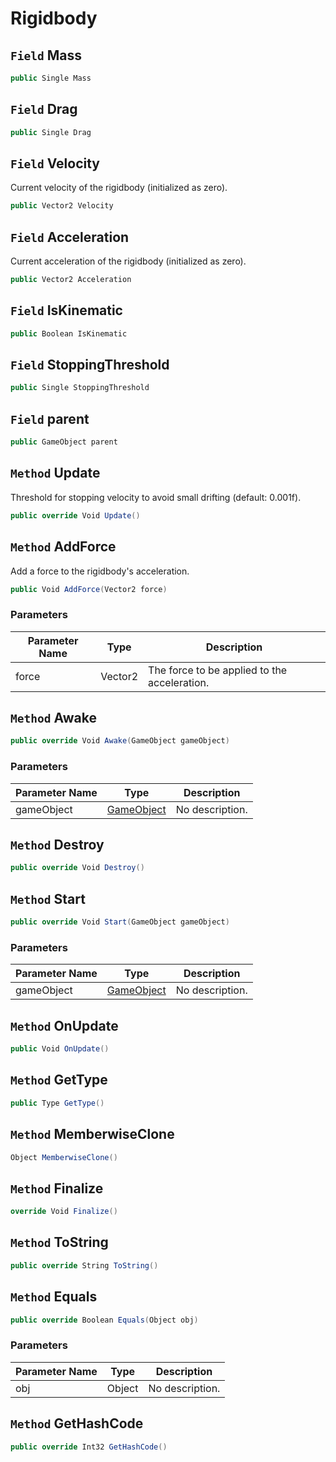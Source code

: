 # Rigidbody

## `Field` Mass

```csharp
public Single Mass
```


## `Field` Drag

```csharp
public Single Drag
```


## `Field` Velocity
Current velocity of the rigidbody (initialized as zero).
```csharp
public Vector2 Velocity
```


## `Field` Acceleration
Current acceleration of the rigidbody (initialized as zero).
```csharp
public Vector2 Acceleration
```


## `Field` IsKinematic

```csharp
public Boolean IsKinematic
```


## `Field` StoppingThreshold

```csharp
public Single StoppingThreshold
```


## `Field` parent

```csharp
public GameObject parent
```


## `Method` Update
Threshold for stopping velocity to avoid small drifting (default: 0.001f).
```csharp
public override Void Update()
```


## `Method` AddForce
Add a force to the rigidbody's acceleration.
```csharp
public Void AddForce(Vector2 force)
```
### Parameters

| Parameter Name | Type | Description |
| --------- | --------- | --------- |
| force | Vector2 | The force to be applied to the acceleration. |


## `Method` Awake

```csharp
public override Void Awake(GameObject gameObject)
```
### Parameters

| Parameter Name | Type | Description |
| --------- | --------- | --------- |
| gameObject | [GameObject](https://thiagomvas.github.io/GameEngine/Entities/GameObject.html) | No description. |


## `Method` Destroy

```csharp
public override Void Destroy()
```


## `Method` Start

```csharp
public override Void Start(GameObject gameObject)
```
### Parameters

| Parameter Name | Type | Description |
| --------- | --------- | --------- |
| gameObject | [GameObject](https://thiagomvas.github.io/GameEngine/Entities/GameObject.html) | No description. |


## `Method` OnUpdate

```csharp
public Void OnUpdate()
```


## `Method` GetType

```csharp
public Type GetType()
```


## `Method` MemberwiseClone

```csharp
Object MemberwiseClone()
```


## `Method` Finalize

```csharp
override Void Finalize()
```


## `Method` ToString

```csharp
public override String ToString()
```


## `Method` Equals

```csharp
public override Boolean Equals(Object obj)
```
### Parameters

| Parameter Name | Type | Description |
| --------- | --------- | --------- |
| obj | Object | No description. |


## `Method` GetHashCode

```csharp
public override Int32 GetHashCode()
```

